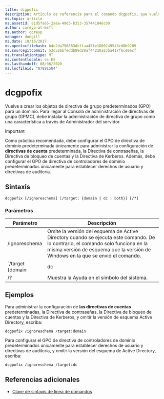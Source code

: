 ```yaml
---
title: dcgpofix
description: Artículo de referencia para el comando dcgpofix, que vuelve a crear los objetos de directiva de grupo predeterminados (GPO) para un dominio.
ms.topic: article
ms.assetid: 81d5fa65-2aea-49d3-b353-357441846c00
author: coreyp-at-msft
ms.author: coreyp
manager: dongill
ms.date: 10/16/2017
ms.openlocfilehash: b4e2da750883dbffaa45fe1800249543cd8b9209
ms.sourcegitcommit: 53d526bfeddb89d28af44210a23ba417f6ce0ecf
ms.translationtype: MT
ms.contentlocale: es-ES
ms.lasthandoff: 08/06/2020
ms.locfileid: "87891504"
---
```

# <a name="dcgpofix"></a>dcgpofix

Vuelve a crear los objetos de directiva de grupo predeterminados (GPO) para un dominio. Para llegar al Consola de administración de directivas de grupo (GPMC), debe instalar la administración de directiva de grupo como una característica a través de Administrador del servidor.

>[!IMPORTANT]
> Como práctica recomendada, debe configurar el GPO de directiva de dominio predeterminada únicamente para administrar la configuración de **directivas de cuenta** predeterminada, la Directiva de contraseñas, la Directiva de bloqueo de cuentas y la Directiva de Kerberos. Además, debe configurar el GPO de directiva de controladores de dominio predeterminados únicamente para establecer derechos de usuario y directivas de auditoría.

## <a name="syntax"></a>Sintaxis

```
dcgpofix [/ignoreschema] [/target: {domain | dc | both}] [/?]
```

### <a name="parameters"></a>Parámetros

| Parámetro | Descripción |
| --------- | ----------- |
| /ignoreschema | Omite la versión del esquema de Active Directory cuando se ejecuta este comando. De lo contrario, el comando solo funciona en la misma versión de esquema que la versión de Windows en la que se envió el comando. |
| `/target {domain | dc | both` | Especifica si se va a establecer como destino la Directiva de dominio predeterminada, la directiva predeterminada de controladores de dominio o ambos tipos de directivas. |
| /? | Muestra la Ayuda en el símbolo del sistema. |

## <a name="examples"></a>Ejemplos

Para administrar la configuración de **las directivas de cuentas** predeterminadas, la Directiva de contraseñas, la Directiva de bloqueo de cuentas y la Directiva de Kerberos, y omitir la versión de esquema Active Directory, escriba:

```
dcgpofix /ignoreschema /target:domain
```

Para configurar el GPO de directiva de controladores de dominio predeterminados únicamente para establecer derechos de usuario y directivas de auditoría, y omitir la versión del esquema de Active Directory, escriba:

```
dcgpofix /ignoreschema /target:dc
```

## <a name="additional-references"></a>Referencias adicionales

- [Clave de sintaxis de línea de comandos](command-line-syntax-key.md)